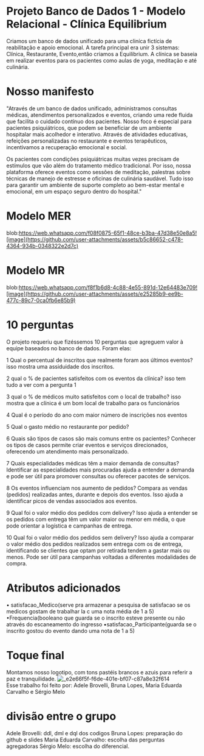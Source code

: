 # Projeto Banco de Dados 1 - Modelo Relacional - Clínica Equilibrium
Criamos um banco de dados unificado para uma cliníca fictícia de reabilitação e apoio emocional. A tarefa principal era unir 3 sistemas: Clínica, Restaurante, Evento,então criamos a Equilibrium. A clínica se baseia em realizar eventos para os pacientes como aulas de yoga, meditação e até culinária. 
# Nosso manifesto
"Através de um banco de dados unificado, administramos consultas médicas, atendimentos personalizados e eventos, criando uma rede fluida que facilita o cuidado contínuo dos pacientes. Nosso foco é especial para pacientes psiquiátricos, que podem se beneficiar de um ambiente hospitalar mais acolhedor e interativo. Através de atividades educativas, refeições personalizadas no restaurante e eventos terapêuticos, incentivamos a recuperação emocional e social.

Os pacientes com condições psiquiátricas muitas vezes precisam de estímulos que vão além do tratamento médico tradicional. Por isso, nossa plataforma oferece eventos como sessões de meditação, palestras sobre técnicas de manejo de estresse e oficinas de culinária saudável. Tudo isso para garantir um ambiente de suporte completo ao bem-estar mental e emocional, em um espaço seguro dentro do hospital."
# Modelo MER
blob:https://web.whatsapp.com/f08f0875-65f1-48ce-b3ba-47d38e50e8a5![image](https://github.com/user-attachments/assets/b5c86652-c478-4364-934b-0348322e2d7c)

# Modelo MR
blob:https://web.whatsapp.com/f8f1b6d8-4c88-4e55-891d-12e64483e709![image](https://github.com/user-attachments/assets/e25285b9-ee9b-477c-89c7-0ca0fb6e85b9)

# 10 perguntas
O projeto requeriu que fizéssemos 10 perguntas que agreguem valor à equipe baseados no banco de dados. Foram elas: 

1 Qual o percentual de inscritos que realmente foram aos últimos eventos? isso mostra uma assiduidade dos inscritos.

2 qual o  % de pacientes satisfeitos com os eventos da clínica? isso tem tudo a ver com a pergunta 1

3 qual o % de médicos muito satisfeitos com o local de trabalho? isso mostra que a clínica é um bom local de trabalho para os funcionários 

4 Qual é o período do ano com maior número de inscrições nos eventos

5 Qual o gasto médio no restaurante por pedido?

6 Quais são tipos de casos são mais comuns entre os pacientes? Conhecer os tipos de casos permite criar eventos e serviços direcionados, oferecendo um atendimento mais personalizado.

7 Quais especialidades médicas têm a maior demanda de consultas? Identificar as especialidades mais procuradas ajuda a entender a demanda e pode ser útil para promover consultas ou oferecer pacotes de serviços.

8 Os eventos influenciam nos aumento de pedidos? Compara as vendas (pedidos) realizadas antes, durante e depois dos eventos. Isso ajuda a identificar picos de vendas associados aos eventos.

9 Qual foi o valor médio dos pedidos com delivery? Isso ajuda a entender se os pedidos com entrega têm um valor maior ou menor em média, o que pode orientar a logística e campanhas de entrega.

10 Qual foi o valor médio dos pedidos sem delivery? Isso ajuda a comparar o valor médio dos pedidos realizados sem entrega com os de entrega, identificando se clientes que optam por retirada tendem a gastar mais ou menos. Pode ser útil para campanhas voltadas a diferentes modalidades de compra.

# Atributos adicionados 
• satisfacao_Medico(serve pra armazenar a pesquisa de satisfacao se os medicos gostam de trabalhar la c uma nota média de 1 a 5)
•Frequencia(booleano que guarda se o inscrito esteve presente ou não através do escaneamento do ingresso
•satisfacao_Participante(guarda se o inscrito gostou do evento dando uma nota de 1 a 5)
# Toque final
Montamos nosso logotipo, com tons pastéis brancos e azuis para referir a paz e tranquilidade.
![_e2e66f5f-f6de-401e-bf07-c87a8e32f614](https://github.com/user-attachments/assets/4088c15f-67e9-46db-8ab1-65d6590bfcd9)  
Esse trabalho foi feito por: Adele Brovelli, Bruna Lopes, Maria Eduarda Carvalho e Sérgio Melo
 
# divisão entre o grupo 
Adele Brovelli: ddl, dml e dql dos codigos 
Bruna Lopes: preparação do github e slides
Maria Eduarda Carvalho: escolha das perguntas agregadoras
Sérgio Melo: escolha do diferencial. 
